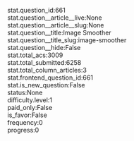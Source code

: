 stat.question_id:661  
stat.question__article__live:None  
stat.question__article__slug:None  
stat.question__title:Image Smoother  
stat.question__title_slug:image-smoother  
stat.question__hide:False  
stat.total_acs:3009  
stat.total_submitted:6258  
stat.total_column_articles:3  
stat.frontend_question_id:661  
stat.is_new_question:False  
status:None  
difficulty.level:1  
paid_only:False  
is_favor:False  
frequency:0  
progress:0  
